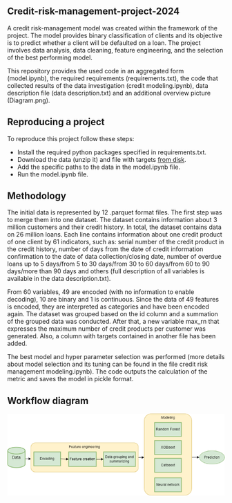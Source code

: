 ## Credit-risk-management-project-2024
A credit risk-management model was created within the framework of the project.  The model provides binary classification of clients and its objective is to predict whether a client will be defaulted on a loan. 
The project involves data analysis, data cleaning, feature engineering, and the selection of the best performing model.

This repository provides the used code in an aggregated form (model.ipynb), the required requirements (requirements.txt), the code that collected results of the data investigation (credit modeling.ipynb), data description file (data description.txt) and an additional overview picture (Diagram.png).

## Reproducing a project
To reproduce this project follow these steps:
+	Install the required python packages specified in requirements.txt.
+	Download the data (unzip it) and file with targets [from disk](https://drive.google.com/drive/folders/17uiNBmPd58pDlbxQNdbkYOzpYVJK9L8v?usp=sharing).
+	Add the specific paths to the data in the  model.ipynb file.
+	Run the model.ipynb file.

## Methodology

The initial data is represented by 12 .parquet format files. The first step was to merge them into one dataset. The dataset contains information about 3 million customers and their credit history. In total, the dataset contains data on 26 million loans. Each line contains information about one credit product of one client by 61 indicators, such as: serial number of the credit product in the credit history, number of days from the date of credit information confirmation to the date of data collection/closing date, number of overdue loans up to 5 days/from 5 to 30 days/from 30 to 60 days/from 60 to 90 days/more than 90 days and others (full description of all variables is available in the data description.txt).

From 60 variables, 49 are encoded (with no information to enable decoding), 10 are binary and 1 is continuous. Since the data of 49 features is encoded, they are interpreted as categories and have been encoded again. The dataset was grouped based on the id column and a summation of the grouped data was conducted. After that, a new variable max_rn that expresses the maximum number of credit products per customer was generated. Also, a column with targets contained in another file has been added.

The best model and hyper parameter selection was performed (more details about model selection and its tuning can be found in the file credit risk management modeling.ipynb). The code outputs the calculation of the metric and saves the model in pickle format.

## Workflow diagram
![](./Diagram.png)
